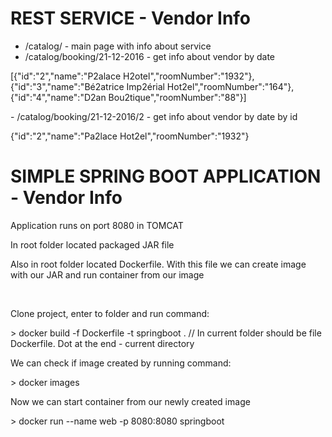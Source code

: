# REST SERVICE - Vendor Info

- /catalog/ - main page with info about service
- /catalog/booking/21-12-2016 - get info about vendor by date
<p>[{"id":"2","name":"P2alace H2otel","roomNumber":"1932"},{"id":"3","name":"Bé2atrice Imp2érial Hot2el","roomNumber":"164"},{"id":"4","name":"D2an Bou2tique","roomNumber":"88"}]</p>
- /catalog/booking/21-12-2016/2 - get info about vendor by date by id
<p>{"id":"2","name":"Pa2lace Hot2el","roomNumber":"1932"}</p>

<h1>SIMPLE SPRING BOOT APPLICATION - Vendor Info</h1>
<p>Application runs on port 8080 in TOMCAT</p>
<p>In root folder located packaged JAR file</p>
<p>Also in root folder located Dockerfile. With this file we can create image with our JAR and run container from our image</p></br>

<p>Clone project, enter to folder and run command:</p>
<p>> docker build -f Dockerfile -t springboot .		// In current folder should be file Dockerfile. Dot at the end - current directory</p>
<p>We can check if image created by running command:</p>
<p>> docker images</p>
<p>Now we can start container from our newly created image</p>
<p>> docker run --name web -p 8080:8080 springboot</p>
